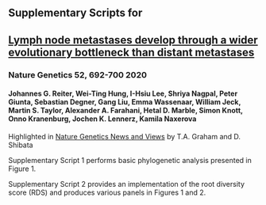 ## Supplementary Scripts for
## [Lymph node metastases develop through a wider evolutionary bottleneck than distant metastases](https://doi.org/10.1038/s41588-020-0633-2) 
### Nature Genetics 52, 692-700 2020
#### Johannes G. Reiter, Wei-Ting Hung, I-Hsiu Lee, Shriya Nagpal, Peter Giunta, Sebastian Degner, Gang Liu, Emma Wassenaar, William Jeck, Martin S. Taylor, Alexander A. Farahani, Hetal D. Marble, Simon Knott, Onno Kranenburg, Jochen K. Lennerz, Kamila Naxerova

Highlighted in [Nature Genetics News and Views](http://dx.doi.org/10.1038/s41588-020-0660-z) by T.A. Graham and D. Shibata

Supplementary Script 1 performs basic phylogenetic analysis presented in Figure 1.

Supplementary Script 2 provides an implementation of the root diversity score (RDS) and produces various panels in Figures 1 and 2.
